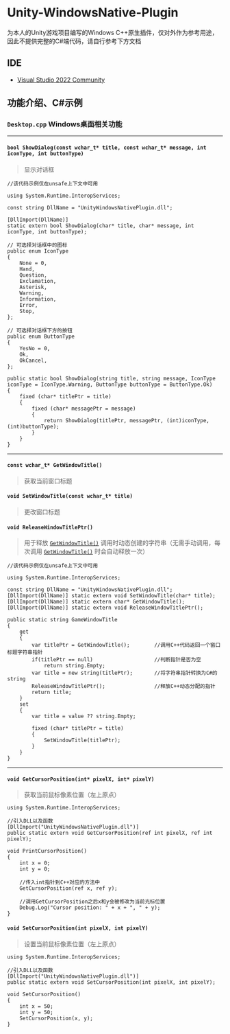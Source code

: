 # Unity-WindowsNative-Plugin
为本人的Unity游戏项目编写的Windows C++原生插件，仅对外作为参考用途，因此不提供完整的C#端代码，请自行参考下方文档

## IDE
- [Visual Studio 2022 Community](https://visualstudio.microsoft.com/vs/community/)


## 功能介绍、C#示例
### `Desktop.cpp` Windows桌面相关功能
-----------------------
#### `bool ShowDialog(const wchar_t* title, const wchar_t* message, int iconType, int buttonType)`
> 显示对话框

```
//该代码示例仅在unsafe上下文中可用

using System.Runtime.InteropServices;

const string DllName = "UnityWindowsNativePlugin.dll";

[DllImport(DllName)]
static extern bool ShowDialog(char* title, char* message, int iconType, int buttonType);

// 可选择对话框中的图标
public enum IconType
{
    None = 0,
    Hand,
    Question,
    Exclamation,
    Asterisk,
    Warning,
    Information,
    Error,
    Stop,
};

// 可选择对话框下方的按钮
public enum ButtonType
{
    YesNo = 0,
    Ok,
    OkCancel,
};

public static bool ShowDialog(string title, string message, IconType iconType = IconType.Warning, ButtonType buttonType = ButtonType.Ok)
{
    fixed (char* titlePtr = title)
    {
        fixed (char* messagePtr = message)
        {
            return ShowDialog(titlePtr, messagePtr, (int)iconType, (int)buttonType);
        }
    }
}
```
-----------------------
#### `const wchar_t* GetWindowTitle()`
> 获取当前窗口标题

#### `void SetWindowTitle(const wchar_t* title)`
> 更改窗口标题

#### `void ReleaseWindowTitlePtr()`
> 用于释放 [`GetWindowTitle()`](#const-wchar_t-getwindowtitle) 调用时动态创建的字符串（无需手动调用，每次调用 [`GetWindowTitle()`](#const-wchar_t-getwindowtitle) 时会自动释放一次）

```
//该代码示例仅在unsafe上下文中可用

using System.Runtime.InteropServices;

const string DllName = "UnityWindowsNativePlugin.dll";
[DllImport(DllName)] static extern void SetWindowTitle(char* title);
[DllImport(DllName)] static extern char* GetWindowTitle();
[DllImport(DllName)] static extern void ReleaseWindowTitlePtr();

public static string GameWindowTitle
{
    get
    {
        var titlePtr = GetWindowTitle();        //调用C++代码返回一个窗口标题字符串指针
        if(titlePtr == null)                    //判断指针是否为空
            return string.Empty;
        var title = new string(titlePtr);       //将字符串指针转换为C#的string
        ReleaseWindowTitlePtr();                //释放C++动态分配的指针
        return title;
    }
    set
    {
        var title = value ?? string.Empty;

        fixed (char* titlePtr = title)
        {
            SetWindowTitle(titlePtr);
        }
    }
}
```

-----------------------
#### `void GetCursorPosition(int* pixelX, int* pixelY)`
> 获取当前鼠标像素位置（左上原点）

```
using System.Runtime.InteropServices;

//引入DLL以及函数
[DllImport("UnityWindowsNativePlugin.dll")]
public static extern void GetCursorPosition(ref int pixelX, ref int pixelY);

void PrintCursorPosition()
{
	int x = 0;
	int y = 0;

	//传入int指针到C++对应的方法中
	GetCursorPosition(ref x, ref y);

	//调用GetCursorPosition之后x和y会被修改为当前光标位置
	Debug.Log("Cursor position: " + x + ", " + y);
}
```

#### `void SetCursorPosition(int pixelX, int pixelY) `
> 设置当前鼠标像素位置（左上原点）

```
using System.Runtime.InteropServices;

//引入DLL以及函数
[DllImport("UnityWindowsNativePlugin.dll")]
public static extern void SetCursorPosition(int pixelX, int pixelY);

void SetCursorPosition()
{
	int x = 50;
	int y = 50;
	SetCursorPosition(x, y);
}
```
